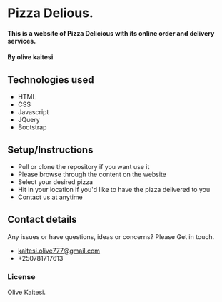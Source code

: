 
# Pizza Delious.
#### This is a website of Pizza Delicious with its online order and delivery services.
#### By **olive kaitesi**
## Technologies used
* HTML
* CSS
* Javascript
* JQuery
* Bootstrap
## Setup/Instructions
* Pull or clone the repository if you want use it
* Please browse through the content on the website
* Select your desired pizza
* Hit in your location if you'd like to have the pizza delivered to you
* Contact us at anytime
## Contact details
Any issues or have questions, ideas or concerns?
 Please Get in touch.
* kaitesi.olive777@gmail.com
* +250781717613
### License
Olive Kaitesi.